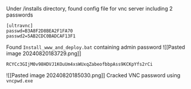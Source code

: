 Under /installs directory, found config file for vnc server including 2 passwords
```
[ultravnc]
passwd=B3A8F2D8BEA2F1FA70
passwd2=5AB2CDC0BADCAF13F1
```

Found `Install_www_and_deploy.bat` containing admin password
![[Pasted image 20240820183729.png]]

`RCYCc3GIjM0v98HDVJ1KOuUm4xsWUxqZabeofbbpAss9KCKpYfs2rCi`

![[Pasted image 20240820185030.png]]
Cracked VNC password using `vncpwd.exe`

